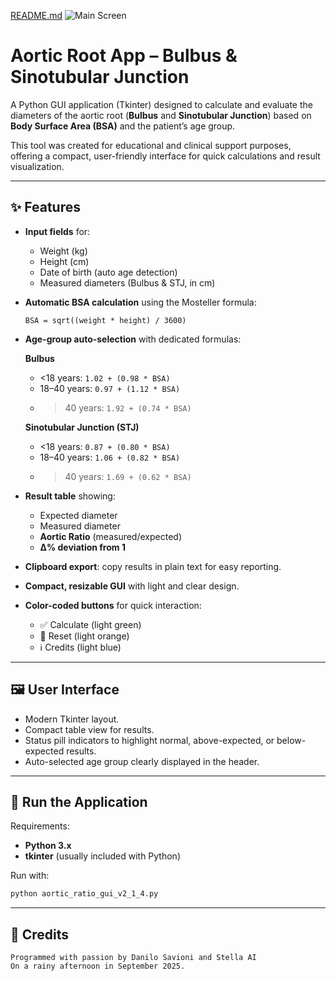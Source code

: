 [README.md](https://github.com/user-attachments/files/22521914/README.md)
![Main Screen](screenshot.png)

# Aortic Root App – Bulbus & Sinotubular Junction  

A Python GUI application (Tkinter) designed to calculate and evaluate the diameters of the aortic root (**Bulbus** and **Sinotubular Junction**) based on **Body Surface Area (BSA)** and the patient’s age group.  

This tool was created for educational and clinical support purposes, offering a compact, user-friendly interface for quick calculations and result visualization.  

---

## ✨ Features  

- **Input fields** for:  
  - Weight (kg)  
  - Height (cm)  
  - Date of birth (auto age detection)  
  - Measured diameters (Bulbus & STJ, in cm)  

- **Automatic BSA calculation** using the Mosteller formula:  
  ```
  BSA = sqrt((weight * height) / 3600)
  ```  

- **Age-group auto-selection** with dedicated formulas:  

  **Bulbus**  
  - <18 years: `1.02 + (0.98 * BSA)`  
  - 18–40 years: `0.97 + (1.12 * BSA)`  
  - >40 years: `1.92 + (0.74 * BSA)`  

  **Sinotubular Junction (STJ)**  
  - <18 years: `0.87 + (0.80 * BSA)`  
  - 18–40 years: `1.06 + (0.82 * BSA)`  
  - >40 years: `1.69 + (0.62 * BSA)`  

- **Result table** showing:  
  - Expected diameter  
  - Measured diameter  
  - **Aortic Ratio** (measured/expected)  
  - **Δ% deviation from 1**  

- **Clipboard export**: copy results in plain text for easy reporting.  
- **Compact, resizable GUI** with light and clear design.  
- **Color-coded buttons** for quick interaction:  
  - ✅ Calculate (light green)  
  - 🔄 Reset (light orange)  
  - ℹ️ Credits (light blue)  

---

## 🖼 User Interface  

- Modern Tkinter layout.  
- Compact table view for results.  
- Status pill indicators to highlight normal, above-expected, or below-expected results.  
- Auto-selected age group clearly displayed in the header.  

---

## 🚀 Run the Application  

Requirements:  
- **Python 3.x**  
- **tkinter** (usually included with Python)  

Run with:  
```bash
python aortic_ratio_gui_v2_1_4.py
```

---



## 📜 Credits  

```
Programmed with passion by Danilo Savioni and Stella AI
On a rainy afternoon in September 2025.
```
